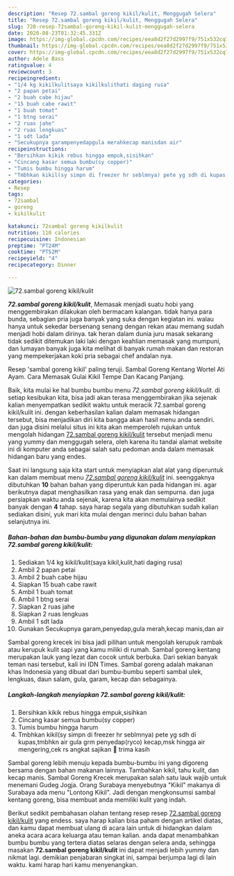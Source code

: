 ```yaml
---
description: "Resep 72.sambal goreng kikil/kulit, Menggugah Selera"
title: "Resep 72.sambal goreng kikil/kulit, Menggugah Selera"
slug: 728-resep-72sambal-goreng-kikil-kulit-menggugah-selera
date: 2020-08-23T01:32:45.331Z
image: https://img-global.cpcdn.com/recipes/eea8d2f27d2997f9/751x532cq70/72sambal-goreng-kikilkulit-foto-resep-utama.jpg
thumbnail: https://img-global.cpcdn.com/recipes/eea8d2f27d2997f9/751x532cq70/72sambal-goreng-kikilkulit-foto-resep-utama.jpg
cover: https://img-global.cpcdn.com/recipes/eea8d2f27d2997f9/751x532cq70/72sambal-goreng-kikilkulit-foto-resep-utama.jpg
author: Adele Bass
ratingvalue: 4
reviewcount: 3
recipeingredient:
- "1/4 kg kikilkulitsaya kikilkulithati daging rusa"
- "2 papan petai"
- "2 buah cabe hijau"
- "15 buah cabe rawit"
- "1 buah tomat"
- "1 btng serai"
- "2 ruas jahe"
- "2 ruas lengkuas"
- "1 sdt lada"
- "Secukupnya garampenyedapgula merahkecap manisdan air"
recipeinstructions:
- "Bersihkan kikik rebus hingga empuk,sisihkan"
- "Cincang kasar semua bumbu(sy copper)"
- "Tumis bumbu hingga harum"
- "Tmbhkan kikil(sy simpn di freezer hr seblmnya) pete yg sdh di kupas,tmbhkn air gula grm penyedap(ryco) kecap,msk hingga air mengering,cek rs angkat sajikan 🙏 trima kasih"
categories:
- Resep
tags:
- 72sambal
- goreng
- kikilkulit

katakunci: 72sambal goreng kikilkulit 
nutrition: 110 calories
recipecuisine: Indonesian
preptime: "PT24M"
cooktime: "PT52M"
recipeyield: "4"
recipecategory: Dinner

---
```



![72.sambal goreng kikil/kulit](https://img-global.cpcdn.com/recipes/eea8d2f27d2997f9/751x532cq70/72sambal-goreng-kikilkulit-foto-resep-utama.jpg)

<b><i>72.sambal goreng kikil/kulit</i></b>, Memasak menjadi suatu hobi yang menggembirakan dilakukan oleh bermacam kalangan. tidak hanya para bunda, sebagian pria juga banyak yang suka dengan kegiatan ini. walau hanya untuk sekedar bersenang senang dengan rekan atau memang sudah menjadi hobi dalam dirinya. tak heran dalam dunia juru masak sekarang tidak sedikit ditemukan laki laki dengan keahlian memasak yang mumpuni, dan lumayan banyak juga kita melihat di banyak rumah makan dan restoran yang mempekerjakan koki pria sebagai chef andalan nya.

Resep &#39;sambal goreng kikil&#39; paling teruji. Sambal Goreng Kentang Wortel Ati Ayam. Cara Memasak Gulai Kikil Tempe Dan Kacang Panjang.

Baik, kita mulai ke hal bumbu bumbu menu <i>72.sambal goreng kikil/kulit</i>. di setiap kesibukan kita, bisa jadi akan terasa menggembirakan jika sejenak kalian menyempatkan sedikit waktu untuk meracik 72.sambal goreng kikil/kulit ini. dengan keberhasilan kalian dalam memasak hidangan tersebut, bisa menjadikan diri kita bangga akan hasil menu anda sendiri. dan juga disini melalui situs ini kita akan memperoleh rujukan untuk mengolah hidangan <u>72.sambal goreng kikil/kulit</u> tersebut menjadi menu yang yummy dan menggugah selera, oleh karena itu tandai alamat website ini di komputer anda sebagai salah satu pedoman anda dalam memasak hidangan baru yang endes.


Saat ini langsung saja kita start untuk menyiapkan alat alat yang diperuntuk kan dalam membuat menu <u><i>72.sambal goreng kikil/kulit</i></u> ini. seenggaknya dibutuhkan <b>10</b> bahan bahan yang diperuntuk kan pada hidangan ini. agar berikutnya dapat menghasilkan rasa yang enak dan sempurna. dan juga persiapkan waktu anda sejenak, karena kita akan memulainya sedikit banyak dengan <b>4</b> tahap. saya harap segala yang dibutuhkan sudah kalian sediakan disini, yuk mari kita mulai dengan merinci dulu bahan bahan selanjutnya ini.

<!--inarticleads1-->

##### Bahan-bahan dan bumbu-bumbu yang digunakan dalam menyiapkan 72.sambal goreng kikil/kulit:

1. Sediakan 1/4 kg kikil/kulit(saya kikil,kulit,hati daging rusa)
1. Ambil 2 papan petai
1. Ambil 2 buah cabe hijau
1. Siapkan 15 buah cabe rawit
1. Ambil 1 buah tomat
1. Ambil 1 btng serai
1. Siapkan 2 ruas jahe
1. Siapkan 2 ruas lengkuas
1. Ambil 1 sdt lada
1. Gunakan Secukupnya garam,penyedap,gula merah,kecap manis,dan air


Sambal goreng krecek ini bisa jadi pilihan untuk mengolah kerupuk rambak atau kerupuk kulit sapi yang kamu miliki di rumah. Sambal goreng kentang merupakan lauk yang lezat dan cocok untuk berbuka. Dari sekian banyak teman nasi tersebut, kali ini IDN Times. Sambal goreng adalah makanan khas Indonesia yang dibuat dari bumbu-bumbu seperti sambal ulek, lengkuas, daun salam, gula, garam, kecap dan sebagainya. 

<!--inarticleads2-->

##### Langkah-langkah menyiapkan 72.sambal goreng kikil/kulit:

1. Bersihkan kikik rebus hingga empuk,sisihkan
1. Cincang kasar semua bumbu(sy copper)
1. Tumis bumbu hingga harum
1. Tmbhkan kikil(sy simpn di freezer hr seblmnya) pete yg sdh di kupas,tmbhkn air gula grm penyedap(ryco) kecap,msk hingga air mengering,cek rs angkat sajikan 🙏 trima kasih


Sambal goreng lebih menuju kepada bumbu-bumbu ini yang digoreng bersama dengan bahan makanan lainnya. Tambahkan kikil, tahu kulit, dan kecap manis. Sambal Goreng Krecek merupakan salah satu lauk wajib untuk menemani Gudeg Jogja. Orang Surabaya menyebutnya &#34;Kikil&#34; makanya di Surabaya ada menu &#34;Lontong Kikil&#34;. Jadi dengan mengkonsumsi sambal kentang goreng, bisa membuat anda memiliki kulit yang indah. 

Berikut sedikit pembahasan olahan tentang resep resep <u>72.sambal goreng kikil/kulit</u> yang endess. saya harap kalian bisa paham dengan artikel diatas, dan kamu dapat membuat ulang di acara lain untuk di hidangkan dalam aneka acara acara keluarga atau teman kalian. anda dapat menambahkan bumbu bumbu yang tertera diatas selaras dengan selera anda, sehingga masakan <b>72.sambal goreng kikil/kulit</b> ini dapat menjadi lebih yummy dan nikmat lagi. demikian penjabaran singkat ini, sampai berjumpa lagi di lain waktu. kami harap hari kamu menyenangkan.

